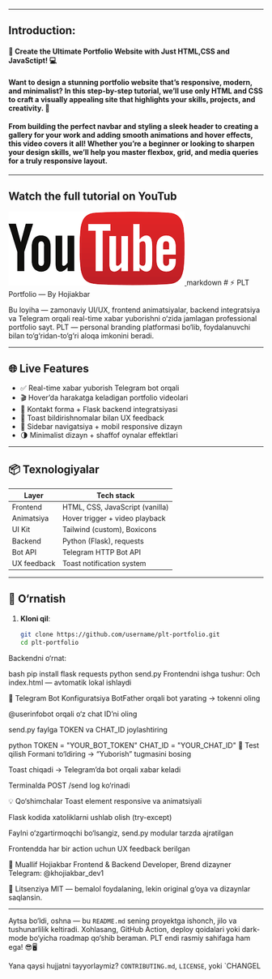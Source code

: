


---
## Introduction: 

#### 🎥 Create the Ultimate Portfolio Website with Just HTML,CSS and JavaSctipt! 💻

#### Want to design a stunning portfolio website that’s responsive, modern, and minimalist? In this step-by-step tutorial, we’ll use only HTML and CSS to craft a visually appealing site that highlights your skills, projects, and creativity. 🌟

#### From building the perfect navbar and styling a sleek header to creating a gallery for your work and adding smooth animations and hover effects, this video covers it all! Whether you’re a beginner or looking to sharpen your design skills, we’ll help you master flexbox, grid, and media queries for a truly responsive layout.


---
## Watch the full tutorial on YouTub
<a href="https://youtu.be/moRqo158NGc?si=DAIbiOkKnHknEQVJ">
  <img src="youtube.png" alt="youtube"/>
</a>
markdown
# ⚡ PLT Portfolio — By Hojiakbar

Bu loyiha — zamonaviy UI/UX, frontend animatsiyalar, backend integratsiya va Telegram orqali real-time xabar yuborishni o‘zida jamlagan professional portfolio sayt. PLT — personal branding platformasi bo‘lib, foydalanuvchi bilan to‘g‘ridan-to‘g‘ri aloqa imkonini beradi.

---

## 🌐 Live Features

- ✅ Real-time xabar yuborish Telegram bot orqali
- 🎬 Hover’da harakatga keladigan portfolio videolari
- 💌 Kontakt forma + Flask backend integratsiyasi
- 💬 Toast bildirishnomalar bilan UX feedback
- 🧩 Sidebar navigatsiya + mobil responsive dizayn
- 🌗 Minimalist dizayn + shaffof oynalar effektlari

---

## 📦 Texnologiyalar

| Layer       | Tech stack                                 |
|-------------|---------------------------------------------|
| Frontend    | HTML, CSS, JavaScript (vanilla)             |
| Animatsiya  | Hover trigger + video playback              |
| UI Kit      | Tailwind (custom), Boxicons                 |
| Backend     | Python (Flask), requests                    |
| Bot API     | Telegram HTTP Bot API                       |
| UX feedback | Toast notification system                   |

---

## 🚀 O‘rnatish

1. **Kloni qil**:
   ```bash
   git clone https://github.com/username/plt-portfolio.git
   cd plt-portfolio
Backendni o‘rnat:

bash
pip install flask requests
python send.py
Frontendni ishga tushur: Och index.html — avtomatik lokal ishlaydi

📩 Telegram Bot Konfiguratsiya
BotFather orqali bot yarating → tokenni oling

@userinfobot orqali o‘z chat ID’ni oling

send.py faylga TOKEN va CHAT_ID joylashtiring

python
TOKEN = "YOUR_BOT_TOKEN"
CHAT_ID = "YOUR_CHAT_ID"
🧪 Test qilish
Formani to‘ldiring → “Yuborish” tugmasini bosing

Toast chiqadi → Telegram’da bot orqali xabar keladi

Terminalda POST /send log ko‘rinadi

💡 Qo‘shimchalar
Toast element responsive va animatsiyali

Flask kodida xatoliklarni ushlab olish (try-except)

Faylni o‘zgartirmoqchi bo‘lsangiz, send.py modular tarzda ajratilgan

Frontendda har bir action uchun UX feedback berilgan

👤 Muallif
Hojiakbar Frontend & Backend Developer, Brend dizayner Telegram: @khojiakbar_dev1

📄 Litsenziya
MIT — bemalol foydalaning, lekin original g‘oya va dizaynlar saqlansin.


---

Aytsa bo‘ldi, oshna — bu `README.md` sening proyektga ishonch, jilo va tushunarlilik keltiradi. Xohlasang, GitHub Action, deploy qoidalari yoki dark-mode bo‘yicha roadmap qo‘shib beraman. PLT endi rasmiy sahifaga ham ega! 😎🖥️

Yana qaysi hujjatni tayyorlaymiz? `CONTRIBUTING.md`, `LICENSE`, yoki `CHANGEL